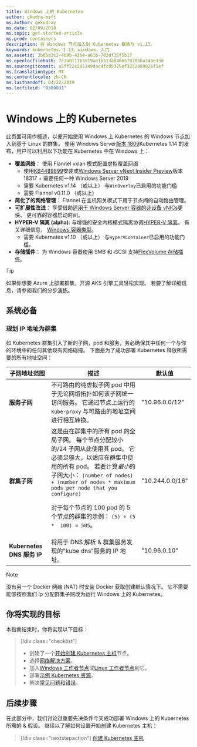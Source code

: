 ```yaml
---
title: Windows 上的 Kubernetes
author: gkudra-msft
ms.author: gekudray
ms.date: 02/09/2018
ms.topic: get-started-article
ms.prod: containers
description: 将 Windows 节点加入到 Kubernetes 群集与 v1.13。
keywords: kubernetes，1.13，windows，入门
ms.assetid: 3b05d2c2-4b9b-42b4-a61b-702df35f5b17
ms.openlocfilehash: 7c3a0111b3d19ae1b513a84665f870bba24ae33d
ms.sourcegitcommit: a5ff22c205149dac4fc05325ef3232089826f1ef
ms.translationtype: MT
ms.contentlocale: zh-CN
ms.lasthandoff: 04/22/2019
ms.locfileid: "9380031"
---
```

# <a name="kubernetes-on-windows"></a>Windows 上的 Kubernetes

此页面可用作概述，以便开始使用 Windows 上 Kubernetes 的 Windows 节点加入到基于 Linux 的群集。 使用 Windows Server[版本 1809](https://docs.microsoft.com/en-us/windows-server/get-started/whats-new-in-windows-server-1809#container-networking-with-kubernetes)Kubernetes 1.14 的发布，用户可以利用以下功能在 Kubernetes 中在 Windows 上：

- **覆盖网络**： 使用 Flannel vxlan 模式配置虚拟覆盖网络
    - 使用[KB4489899](https://support.microsoft.com/en-us/help/4489899)安装或[Windows Server vNext Insider Preview](https://blogs.windows.com/windowsexperience/tag/windows-insider-program/)版本 18317 + 需要任何一种 Windows Server 2019
    - 需要 Kubernetes v1.14 （或以上） 与`WinOverlay`已启用的功能门槛
    - 需要 Flannel v0.11.0 （或以上）
- **简化了的网络管理**： Flannel 在主机网关模式下用于节点间的自动路由管理。
- **可扩展性改进**： 享受借助[适用于 Windows Server 容器的非设备 vNICs](https://blogs.technet.microsoft.com/networking/2018/04/27/network-start-up-and-performance-improvements-in-windows-10-spring-creators-update-and-windows-server-version-1803/)更快、 更可靠的容器启动时间。
- **HYPER-V 隔离 (alpha)**: 与增强的安全内核模式隔离协调[HYPER-V 隔离](https://kubernetes.io/docs/getting-started-guides/windows/#hyper-v-containers)。 有关详细信息， [Windows 容器类型](https://docs.microsoft.com/en-us/virtualization/windowscontainers/about/#windows-container-types)。
    - 需要 Kubernetes v1.10 （或以上） 与`HyperVContainer`已启用的功能门槛。
- **存储插件**： 为 Windows 容器使用 SMB 和 iSCSI 支持[FlexVolume 存储插件](https://github.com/Microsoft/K8s-Storage-Plugins)。

>[!TIP]
>如果你想要 Azure 上部署群集，开源 AKS 引擎工具轻松实现。 若要了解详细信息，请参阅我们的分步[演练](https://github.com/Azure/aks-engine/blob/master/docs/topics/windows.md)。

## <a name="prerequisites"></a>系统必备

### <a name="plan-ip-addressing-for-your-cluster"></a>规划 IP 地址为群集

<a name="definitions"></a>如 Kubernetes 群集引入了新的子网，pod 和服务，务必确保其中任何一个与你的环境中的任何其他现有网络碰撞。 下面是为了成功部署 Kubernetes 释放所需要的所有地址空间：

| 子网地址范围 | 描述 | 默认值 |
| --------- | ------------- | ------------- |
| <a name="service-subnet-def"></a>**服务子网** | 不可路由的纯虚拟子网 pod 中用于无论网络拓扑如何该子网统一访问服务。 它通过节点上运行的 `kube-proxy` 与可路由的地址空间进行相互转换。 | "10.96.0.0/12" |
| <a name="cluster-subnet-def"></a>**群集子网** |  这是由在群集中的所有 pod 的全局子网。 每个节点分配较小的/24 子网从此使用其 pod。 它必须足够大，以适应在群集中使用的所有 pod。 若要计算*最小*的子网大小： `(number of nodes) + (number of nodes * maximum pods per node that you configure)` <p/>对于每个节点的 100 pod 的 5 个节点的群集的示例： `(5) + (5 *  100) = 505`。  | "10.244.0.0/16" |
| **Kubernetes DNS 服务 IP** | 将用于 DNS 解析 & 群集服务发现的"kube dns"服务的 IP 地址。 | "10.96.0.10" |

> [!NOTE]
> 没有另一个 Docker 网络 (NAT) 时安装 Docker 获取创建默认情况下。 它不需要能够按照我们 Ip 分配群集子网改为运行 Windows 上的 Kubernetes。

## <a name="what-you-will-accomplish"></a>你将实现的目标

本指南结束时，你将实现以下目标：

> [!div class="checklist"]
> * 创建了一个[开始创建 Kubernetes 主机](./creating-a-linux-master.md)节点。  
> * 选择[网络解决方案](./network-topologies.md)。  
> * 加入[Windows 工作者节点](./joining-windows-workers.md)或[Linux 工作者节点](./joining-linux-workers.md)到它。  
> * 部署[示例 Kubernetes 资源](./deploying-resources.md)。  
> * 解决[常见问题和错误](./common-problems.md)。

## <a name="next-steps"></a>后续步骤

在此部分中，我们讨论过重要先决条件今天成功部署 Windows 上的 Kubernetes 所需的 & 假设。 继续以了解如何设置开始创建 Kubernetes 主机：

>[!div class="nextstepaction"]
>[创建 Kubernetes 主机](./creating-a-linux-master.md)